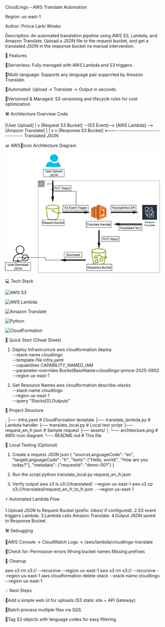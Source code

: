 CloudLingo – AWS Translate Automation

Region: us-east-1

Author: Prince Larbi Wireko

Description: An automated translation pipeline using AWS S3, Lambda, and Amazon Translate. Upload a JSON file to the request bucket, and get a translated JSON in the response bucket no manual intervention.

📌 Features

Serverless: Fully managed with AWS Lambda and S3 triggers.

Multi-language: Supports any language pair supported by Amazon Translate.

Automated: Upload → Translate → Output in seconds.

Versioned & Managed: S3 versioning and lifecycle rules for cost optimization.

🛠 Architecture Overview
Code

[User Upload]
|
v
[Request S3 Bucket] --(S3 Event)--> [AWS Lambda] --> [Amazon Translate]
| |
v v
[Response S3 Bucket] <---------------------------------- Translated JSON

📊 AWSIcon Architecture Diagram

![alt text](architecture.drawio.png)

💻 Tech Stack

![AWS S3](Link)

![AWS Lambda](Link)

![Amazon Translate](Link)

![Python](Link)

![CloudFormation](Link)

🚀 Quick Start (Cheat Sheet)

1. Deploy Infrastructure
   aws cloudformation deploy \
    --stack-name cloudlingo \
    --template-file infra.yaml \
    --capabilities CAPABILITY_NAMED_IAM \
    --parameter-overrides BucketBaseName=cloudlingo-prince-2025-0902 \
    --region us-east-1

2. Get Resource Names
   aws cloudformation describe-stacks \
    --stack-name cloudlingo \
    --region us-east-1 \
    --query "Stacks[0].Outputs"

📂 Project Structure

.
├── infra.yaml # CloudFormation template
├── translate_lambda.py # Lambda handler
├── translate_local.py # Local test script
├── request_en_fr.json # Sample request
├── assets/
│ └── architecture.png # AWS-icon diagram
└── README.md # This file

🧪 Local Testing (Optional)

1. Create a request JSON
   json
   {
   "sourceLanguageCode": "en",
   "targetLanguageCode": "fr",
   "texts": ["Hello, world!", "How are you today?"],
   "metadata": {"requestId": "demo-001"}
   }

2. Run the script
   python translate_local.py request_en_fr.json <RequestBucketName> <ResponseBucketName>

3. Verify output
   aws s3 ls s3://<ResponseBucketName>/translated/ --region us-east-1
   aws s3 cp s3://<ResponseBucketName>/translated/request_en_fr_to_fr.json . --region us-east-1

⚡ Automated Lambda Flow

1.Upload JSON to Request Bucket (prefix: inbox/ if configured).
2.S3 event triggers Lambda.
3.Lambda calls Amazon Translate.
4.Output JSON saved to Response Bucket.

🛠 Debugging

AWS Console → CloudWatch Logs → /aws/lambda/cloudlingo-translate

Check for:
Permission errors
Wrong bucket names
Missing prefixes

🧹 Cleanup

aws s3 rm s3://<RequestBucketName> --recursive --region us-east-1
aws s3 rm s3://<ResponseBucketName> --recursive --region us-east-1
aws cloudformation delete-stack --stack-name cloudlingo --region us-east-1

💡 Next Steps

Add a simple web UI for uploads (S3 static site + API Gateway).

Batch process multiple files via SQS.

Tag S3 objects with language codes for easy filtering.

